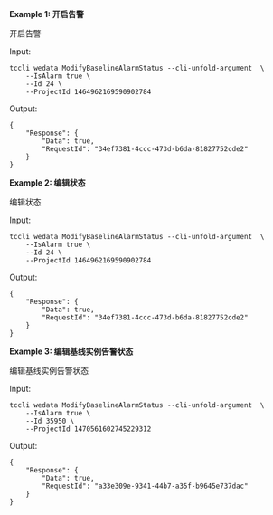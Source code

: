 **Example 1: 开启告警**

开启告警

Input: 

```
tccli wedata ModifyBaselineAlarmStatus --cli-unfold-argument  \
    --IsAlarm true \
    --Id 24 \
    --ProjectId 1464962169590902784
```

Output: 
```
{
    "Response": {
        "Data": true,
        "RequestId": "34ef7381-4ccc-473d-b6da-81827752cde2"
    }
}
```

**Example 2: 编辑状态**

编辑状态

Input: 

```
tccli wedata ModifyBaselineAlarmStatus --cli-unfold-argument  \
    --IsAlarm true \
    --Id 24 \
    --ProjectId 1464962169590902784
```

Output: 
```
{
    "Response": {
        "Data": true,
        "RequestId": "34ef7381-4ccc-473d-b6da-81827752cde2"
    }
}
```

**Example 3: 编辑基线实例告警状态**

编辑基线实例告警状态

Input: 

```
tccli wedata ModifyBaselineAlarmStatus --cli-unfold-argument  \
    --IsAlarm true \
    --Id 35950 \
    --ProjectId 1470561602745229312
```

Output: 
```
{
    "Response": {
        "Data": true,
        "RequestId": "a33e309e-9341-44b7-a35f-b9645e737dac"
    }
}
```

